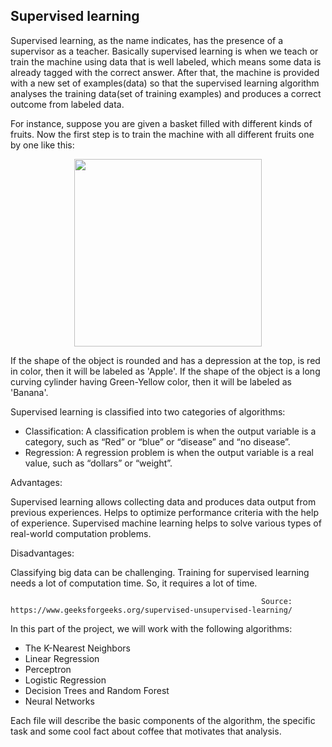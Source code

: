 ## Supervised learning

Supervised learning, as the name indicates, has the presence of a supervisor as a teacher. Basically supervised learning is when we teach or train the 
machine using data that is well labeled, which means some data is already tagged with the correct answer. After that, the machine is provided with a new 
set of examples(data) so that the supervised learning algorithm analyses the training data(set of training examples) and produces a correct outcome from 
labeled data. 

For instance, suppose you are given a basket filled with different kinds of fruits. Now the first step is to train the machine with all different fruits 
one by one like this: 

<p align="center">
  <img width="300" height="300" src="https://user-images.githubusercontent.com/97799358/163894955-56e474b0-c419-478a-82d8-fc8a9b074271.png">
</p>

If the shape of the object is rounded and has a depression at the top, is red in color, then it will be labeled as 'Apple'.
If the shape of the object is a long curving cylinder having Green-Yellow color, then it will be labeled as 'Banana'. 

Supervised learning is classified into two categories of algorithms: 
 
- Classification: A classification problem is when the output variable is a category, such as “Red” or “blue” or “disease” and “no disease”.
- Regression: A regression problem is when the output variable is a real value, such as “dollars” or “weight”.

Advantages:

Supervised learning allows collecting data and produces data output from previous experiences.
Helps to optimize performance criteria with the help of experience.
Supervised machine learning helps to solve various types of real-world computation problems.

Disadvantages:

Classifying big data can be challenging.
Training for supervised learning needs a lot of computation time. So, it requires a lot of time.

                                                            Source: https://www.geeksforgeeks.org/supervised-unsupervised-learning/
                                                                                        
In this part of the project, we will work with the following algorithms:

- The K-Nearest Neighbors
- Linear Regression
- Perceptron
- Logistic Regression
- Decision Trees and Random Forest
- Neural Networks

Each file will describe the basic components of the algorithm, the specific task and some cool fact about coffee that motivates that analysis. 

